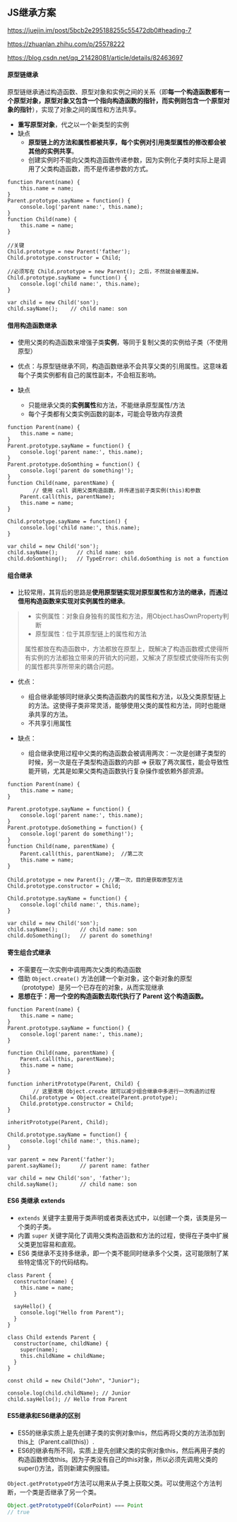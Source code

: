 ## JS继承方案

<https://juejin.im/post/5bcb2e295188255c55472db0#heading-7>

<https://zhuanlan.zhihu.com/p/25578222>

<https://blog.csdn.net/qq_21428081/article/details/82463697>

#### 原型链继承

原型链继承通过构造函数、原型对象和实例之间的关系（即**每一个构造函数都有一个原型对象，原型对象又包含一个指向构造函数的指针，而实例则包含一个原型对象的指针**），实现了对象之间的属性和方法共享。

- **重写原型对象**，代之以一个新类型的实例
- 缺点
  - **原型链上的方法和属性都被共享，每个实例对引用类型属性的修改都会被其他的实例共享**。
  - 创建实例时不能向父类构造函数传递参数，因为实例化子类时实际上是调用了父类构造函数，而不是传递参数的方式。

```
function Parent(name) { 
    this.name = name;
}
Parent.prototype.sayName = function() {
    console.log('parent name:', this.name);
}
function Child(name) {
    this.name = name;
}

//关键
Child.prototype = new Parent('father');
Child.prototype.constructor = Child;

//必须写在 Child.prototype = new Parent(); 之后，不然就会被覆盖掉。
Child.prototype.sayName = function() {
    console.log('child name:', this.name);
}

var child = new Child('son');
child.sayName();    // child name: son 
```



#### 借用构造函数继承

- 使用父类的构造函数来增强子类**实例**，等同于复制父类的实例给子类（不使用原型）

- 优点：与原型链继承不同，构造函数继承不会共享父类的引用属性。这意味着每个子类实例都有自己的属性副本，不会相互影响。

- 缺点
  - 只能继承父类的**实例属性**和方法，不能继承原型属性/方法
  - 每个子类都有父类实例函数的副本，可能会导致内存浪费

```
function Parent(name) { 
    this.name = name;
}
Parent.prototype.sayName = function() {
    console.log('parent name:', this.name);
}
Parent.prototype.doSomthing = function() {
    console.log('parent do something!');
}
function Child(name, parentName) {
		// 使用 call 调用父类构造函数，并传递当前子类实例(this)和参数
    Parent.call(this, parentName);
    this.name = name;
}

Child.prototype.sayName = function() {
    console.log('child name:', this.name);
}

var child = new Child('son');
child.sayName();      // child name: son
child.doSomthing();   // TypeError: child.doSomthing is not a function
```



#### 组合继承

- 比较常用，其背后的思路是**使用原型链实现对原型属性和方法的继承，而通过借用构造函数来实现对实例属性的继承**。

>- 实例属性：对象自身独有的属性和方法，用Object.hasOwnProperty判断
>- 原型属性：位于其原型链上的属性和方法
>
>属性都放在构造函数中，方法都放在原型上，既解决了构造函数模式使得所有实例的方法都独立带来的开销大的问题，又解决了原型模式使得所有实例的属性都共享所带来的耦合问题。

- 优点：
  -  组合继承能够同时继承父类构造函数内的属性和方法，以及父类原型链上的方法。这使得子类非常灵活，能够使用父类的属性和方法，同时也能继承共享的方法。
  - 不共享引用属性

- 缺点：
  - 组合继承使用过程中父类的构造函数会被调用两次：一次是创建子类型的时候，另一次是在子类型构造函数的内部 => 获取了两次属性，能会导致性能开销，尤其是如果父类构造函数执行复杂操作或依赖外部资源。

```
function Parent(name) { 
    this.name = name;
}

Parent.prototype.sayName = function() {
    console.log('parent name:', this.name);
}
Parent.prototype.doSomething = function() {
    console.log('parent do something!');
}
function Child(name, parentName) {
    Parent.call(this, parentName);	//第二次
    this.name = name;
}

Child.prototype = new Parent();	//第一次，目的是获取原型方法    
Child.prototype.constructor = Child;

Child.prototype.sayName = function() {
    console.log('child name:', this.name);
}

var child = new Child('son');
child.sayName();       // child name: son
child.doSomething();   // parent do something!
```



#### 寄生组合式继承

- 不需要在一次实例中调用两次父类的构造函数
- 借助 `Object.create()` 方法创建一个新对象，这个新对象的原型（prototype）是另一个已存在的对象，从而实现继承
- **思想在于：用一个空的构造函数去取代执行了 Parent 这个构造函数。**

```
function Parent(name) {
    this.name = name;
}
Parent.prototype.sayName = function() {
    console.log('parent name:', this.name);
}

function Child(name, parentName) {
    Parent.call(this, parentName);  
    this.name = name;    
}

function inheritPrototype(Parent, Child) {
		// 这里改用 Object.create 就可以减少组合继承中多进行一次构造的过程
    Child.prototype = Object.create(Parent.prototype);   
    Child.prototype.constructor = Child;
}

inheritPrototype(Parent, Child);

Child.prototype.sayName = function() {
    console.log('child name:', this.name);
}

var parent = new Parent('father');
parent.sayName();      // parent name: father

var child = new Child('son', 'father');
child.sayName();       // child name: son
```



#### ES6 类继承 extends

- `extends` 关键字主要用于类声明或者类表达式中，以创建一个类，该类是另一个类的子类。
- 内置 `super` 关键字简化了调用父类构造函数和方法的过程，使得在子类中扩展父类更加容易和直观。
- ES6 类继承不支持多继承，即一个类不能同时继承多个父类，这可能限制了某些特定情况下的代码结构。

```
class Parent {
  constructor(name) {
    this.name = name;
  }

  sayHello() {
    console.log("Hello from Parent");
  }
}

class Child extends Parent {
  constructor(name, childName) {
    super(name);
    this.childName = childName;
  }
}

const child = new Child("John", "Junior");

console.log(child.childName); // Junior
child.sayHello(); // Hello from Parent

```



#### ES5继承和ES6继承的区别

- ES5的继承实质上是先创建子类的实例对象this，然后再将父类的方法添加到this上（Parent.call(this)）.
- ES6的继承有所不同，实质上是先创建父类的实例对象this，然后再用子类的构造函数修改this。因为子类没有自己的this对象，所以必须先调用父类的super()方法，否则新建实例报错。



`Object.getPrototypeOf`方法可以用来从子类上获取父类。可以使用这个方法判断，一个类是否继承了另一个类。

```javascript
Object.getPrototypeOf(ColorPoint) === Point
// true
```



